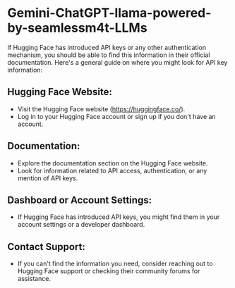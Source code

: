 # Gemini-ChatGPT-llama-powered-by-seamlessm4t-LLMs

If Hugging Face has introduced API keys or any other authentication mechanism, you should be able to find this information in their official documentation. Here's a general guide on where you might look for API key information:

## Hugging Face Website:

- Visit the Hugging Face website (https://huggingface.co/).
- Log in to your Hugging Face account or sign up if you don't have an account.

## Documentation:
- Explore the documentation section on the Hugging Face website.
- Look for information related to API access, authentication, or any mention of API keys.

## Dashboard or Account Settings:
- If Hugging Face has introduced API keys, you might find them in your account settings or a 
  developer dashboard.

## Contact Support:
- If you can't find the information you need, consider reaching out to Hugging Face support or 
  checking their community forums for assistance.
